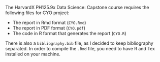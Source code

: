 The HarvardX PH125.9x Data Science: Capstone course requires the following files for CYO project:

- The report in Rmd format (`CYO.Rmd`)
- The report in PDF format (`CYO.pdf`)
- The code in R format that generates the report (`CYO.R`)

There is also a `bibliography.bib` file, as I decided to keep bibliography separated.
In order to compile the `.Rmd` file, you need to have R and Tex installed on your machine.

